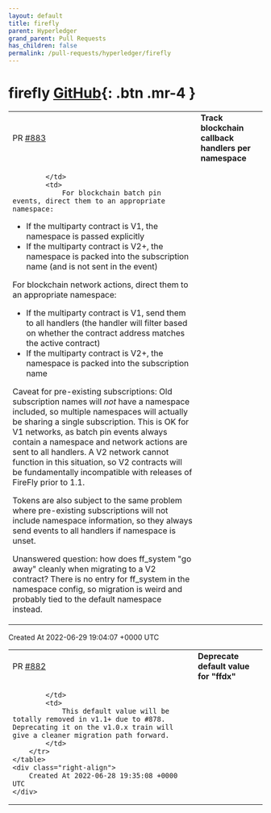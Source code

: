 ```yaml
---
layout: default
title: firefly
parent: Hyperledger
grand_parent: Pull Requests
has_children: false
permalink: /pull-requests/hyperledger/firefly
---
```


# firefly <span class="fs-3 right-align">[GitHub](https://github.com/hyperledger/firefly){: .btn .mr-4 }</span>


<div>
    <table>
        <tr>
            <td>
                PR <a href="https://github.com/hyperledger/firefly/pull/883" class=".btn">#883</a>
            </td>
            <td>
                <b>
                    Track blockchain callback handlers per namespace
                </b>
            </td>
        </tr>
        <tr>
            <td>
                
            </td>
            <td>
                For blockchain batch pin events, direct them to an appropriate namespace:
* If the multiparty contract is V1, the namespace is passed explicitly
* If the multiparty contract is V2+, the namespace is packed into the subscription name (and is not sent in the event)

For blockchain network actions, direct them to an appropriate namespace:
* If the multiparty contract is V1, send them to all handlers (the handler will filter based on whether the contract address matches the active contract)
* If the multiparty contract is V2+, the namespace is packed into the subscription name

Caveat for pre-existing subscriptions: Old subscription names will _not_ have a namespace included, so multiple namespaces will actually be sharing a single subscription. This is OK for V1 networks, as batch pin events always contain a namespace and network actions are sent to all handlers. A V2 network cannot function in this situation, so V2 contracts will be fundamentally incompatible with releases of FireFly prior to 1.1.

Tokens are also subject to the same problem where pre-existing subscriptions will not include namespace information, so they always send events to all handlers if namespace is unset.

Unanswered question: how does ff_system "go away" cleanly when migrating to a V2 contract? There is no entry for ff_system in the namespace config, so migration is weird and probably tied to the default namespace instead.
            </td>
        </tr>
    </table>
    <div class="right-align">
        Created At 2022-06-29 19:04:07 +0000 UTC
    </div>
</div>

<div>
    <table>
        <tr>
            <td>
                PR <a href="https://github.com/hyperledger/firefly/pull/882" class=".btn">#882</a>
            </td>
            <td>
                <b>
                    Deprecate default value for "ffdx"
                </b>
            </td>
        </tr>
        <tr>
            <td>
                
            </td>
            <td>
                This default value will be totally removed in v1.1+ due to #878. Deprecating it on the v1.0.x train will give a cleaner migration path forward.
            </td>
        </tr>
    </table>
    <div class="right-align">
        Created At 2022-06-28 19:35:08 +0000 UTC
    </div>
</div>


